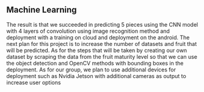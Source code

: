 ## Machine Learning
The result is that we succeeded in predicting 5 pieces using the CNN model with 4 layers of convolution using image recognition method and deployment with a training on cloud and deployment on the android.
The next plan for this project is to increase the number of datasets and fruit that will be predicted. As for the steps that will be taken by creating our own dataset by scraping the data from the fruit maturity level so that we can use the object detection and OpenCV methods with bounding boxes in the deployment. As for our group, we plan to use additional devices for deployment such as Nvidia Jetson with additional cameras as output to increase user options

